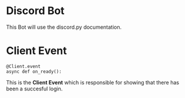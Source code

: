 # Discord Bot

This Bot will use the discord.py documentation. 

 # Client Event
`@Client.event`<br/>
`async def on_ready():`

This is the **Client Event** which is responsible for showing that there has been a succesful login.
